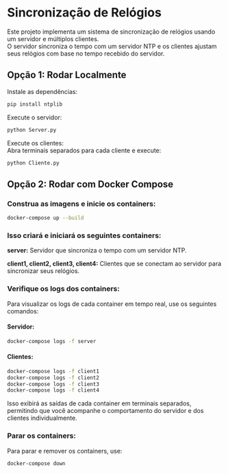 # Sincronização de Relógios
Este projeto implementa um sistema de sincronização de relógios usando um servidor e múltiplos clientes.  
O servidor sincroniza o tempo com um servidor NTP e os clientes ajustam seus relógios com base no tempo recebido do servidor.


## Opção 1: Rodar Localmente
Instale as dependências:
```bash
pip install ntplib
```

Execute o servidor:

```bash
python Server.py
```
Execute os clientes:  
Abra terminais separados para cada cliente e execute:

```bash
python Cliente.py
```


## Opção 2: Rodar com Docker Compose
### Construa as imagens e inicie os containers:

```bash
docker-compose up --build
```
### Isso criará e iniciará os seguintes containers:

**server:** Servidor que sincroniza o tempo com um servidor NTP.

**client1, client2, client3, client4:** Clientes que se conectam ao servidor para sincronizar seus relógios.

### Verifique os logs dos containers:
Para visualizar os logs de cada container em tempo real, use os seguintes comandos:

#### Servidor:

```bash
docker-compose logs -f server
```
#### Clientes:

```bash
docker-compose logs -f client1
docker-compose logs -f client2
docker-compose logs -f client3
docker-compose logs -f client4
```

Isso exibirá as saídas de cada container em terminais separados, permitindo que você acompanhe o comportamento do servidor e dos clientes individualmente.

### Parar os containers:
Para parar e remover os containers, use:

```bash
docker-compose down
```